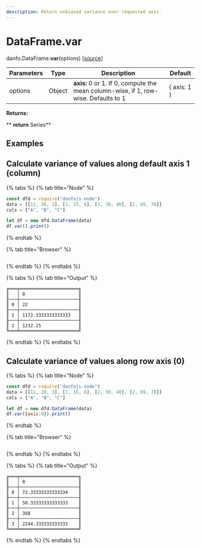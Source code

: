 ```yaml
---
description: Return unbiased variance over requested axis.
---
```


# DataFrame.var

danfo.DataFrame.**var**(options) \[[source](https://github.com/opensource9ja/danfojs/blob/3398c2f540c16ac95599a05b6f2db4eff8a258c9/danfojs/src/core/frame.js#L454)]

| Parameters | Type   | Description                                                                         | Default     |
| ---------- | ------ | ----------------------------------------------------------------------------------- | ----------- |
| options    | Object | **axis:** 0 or 1. If 0, compute the mean column-wise, if 1, row-wise. Defaults to 1 | { axis: 1 } |

**Returns:**

**       **return** Series**

## **Examples**

## Calculate variance of values along default axis 1 (column)

{% tabs %}
{% tab title="Node" %}
```javascript
const dfd = require("danfojs-node")
data = [[11, 20, 3], [1, 15, 6], [2, 30, 40], [2, 89, 78]]
cols = ["A", "B", "C"]

let df = new dfd.DataFrame(data)
df.var().print()
```
{% endtab %}

{% tab title="Browser" %}
```
```
{% endtab %}
{% endtabs %}

{% tabs %}
{% tab title="Output" %}
```
╔═══╤══════════════════════╗
║   │ 0                    ║
╟───┼──────────────────────╢
║ 0 │ 22                   ║
╟───┼──────────────────────╢
║ 1 │ 1172.3333333333333   ║
╟───┼──────────────────────╢
║ 2 │ 1232.25              ║
╚═══╧══════════════════════╝
```
{% endtab %}
{% endtabs %}

## Calculate variance of values along row axis (0)

{% tabs %}
{% tab title="Node" %}
```javascript
const dfd = require("danfojs-node")
data = [[11, 20, 3], [1, 15, 6], [2, 30, 40], [2, 89, 78]]
cols = ["A", "B", "C"]

let df = new dfd.DataFrame(data)
df.var({axis:0}).print()
```
{% endtab %}

{% tab title="Browser" %}
```
```
{% endtab %}
{% endtabs %}

{% tabs %}
{% tab title="Output" %}
```
╔═══╤══════════════════════╗
║   │ 0                    ║
╟───┼──────────────────────╢
║ 0 │ 72.33333333333334    ║
╟───┼──────────────────────╢
║ 1 │ 50.33333333333333    ║
╟───┼──────────────────────╢
║ 2 │ 388                  ║
╟───┼──────────────────────╢
║ 3 │ 2244.333333333333    ║
╚═══╧══════════════════════╝
```
{% endtab %}
{% endtabs %}



